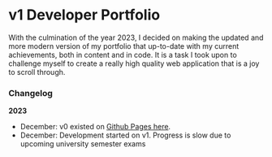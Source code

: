 # v1 Developer Portfolio

With the culmination of the year 2023, I decided on making the updated and more modern version of my portfolio that up-to-date with my current achievements, both in content and in code. It is a task I took upon to challenge myself to create a really high quality web application that is a joy to scroll through.

### Changelog

**2023**

-   December: v0 existed on [Github Pages here](https://pmukherjee.dev).
-   December: Development started on v1. Progress is slow due to upcoming university semester exams
